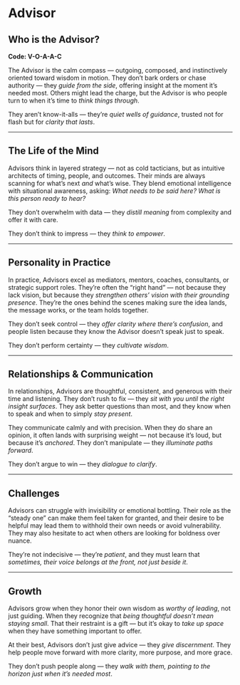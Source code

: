 # Advisor
## Who is the Advisor?
**Code: V-O-A-A-C**

The Advisor is the calm compass — outgoing, composed, and instinctively oriented toward wisdom in motion. They don’t bark orders or chase authority — they *guide from the side*, offering insight at the moment it’s needed most. Others might lead the charge, but the Advisor is who people turn to when it’s time to *think things through*.

They aren’t know-it-alls — they’re *quiet wells of guidance*, trusted not for flash but for *clarity that lasts*.

---

## The Life of the Mind

Advisors think in layered strategy — not as cold tacticians, but as intuitive architects of timing, people, and outcomes. Their minds are always scanning for what’s next *and* what’s wise. They blend emotional intelligence with situational awareness, asking: *What needs to be said here? What is this person ready to hear?*

They don’t overwhelm with data — they *distill meaning* from complexity and offer it with care.

They don’t think to impress — they *think to empower*.

---

## Personality in Practice

In practice, Advisors excel as mediators, mentors, coaches, consultants, or strategic support roles. They’re often the “right hand” — not because they lack vision, but because they *strengthen others’ vision with their grounding presence*. They’re the ones behind the scenes making sure the idea lands, the message works, or the team holds together.

They don’t seek control — they *offer clarity where there’s confusion*, and people listen because they know the Advisor doesn’t speak just to speak.

They don’t perform certainty — they *cultivate wisdom*.

---

## Relationships & Communication

In relationships, Advisors are thoughtful, consistent, and generous with their time and listening. They don’t rush to fix — they *sit with you until the right insight surfaces*. They ask better questions than most, and they know when to speak and when to simply *stay present*.

They communicate calmly and with precision. When they do share an opinion, it often lands with surprising weight — not because it’s loud, but because it’s *anchored*. They don’t manipulate — they *illuminate paths forward*.

They don’t argue to win — they *dialogue to clarify*.

---

## Challenges

Advisors can struggle with invisibility or emotional bottling. Their role as the “steady one” can make them feel taken for granted, and their desire to be helpful may lead them to withhold their own needs or avoid vulnerability. They may also hesitate to act when others are looking for boldness over nuance.

They’re not indecisive — they’re *patient*, and they must learn that *sometimes, their voice belongs at the front, not just beside it*.

---

## Growth

Advisors grow when they honor their own wisdom as *worthy of leading*, not just guiding. When they recognize that *being thoughtful doesn’t mean staying small*. That their restraint is a gift — but it’s okay to *take up space* when they have something important to offer.

At their best, Advisors don’t just give advice — they *give discernment*. They help people move forward with more clarity, more purpose, and more grace.

They don’t push people along — they *walk with them, pointing to the horizon just when it’s needed most*.
